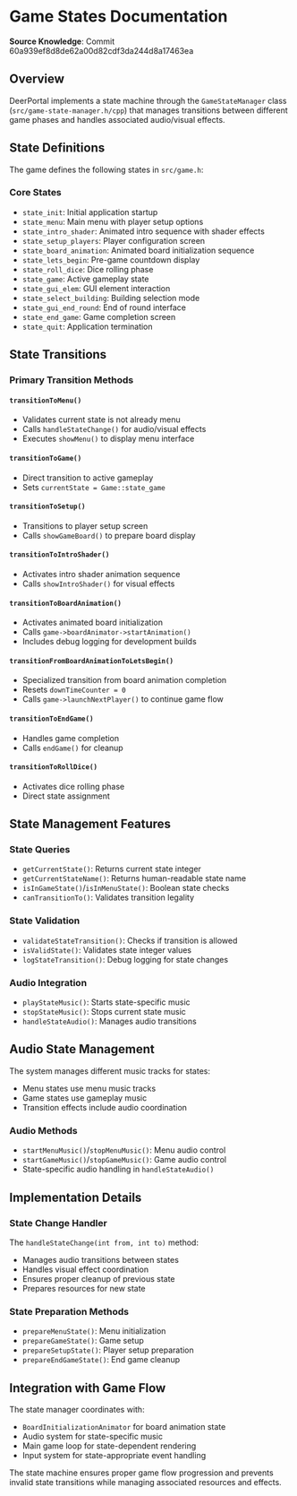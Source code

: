 # Game States Documentation

**Source Knowledge**: Commit 60a939ef8d8de62a00d82cdf3da244d8a17463ea

## Overview

DeerPortal implements a state machine through the `GameStateManager` class (`src/game-state-manager.h/cpp`) that manages transitions between different game phases and handles associated audio/visual effects.

## State Definitions

The game defines the following states in `src/game.h`:

### Core States
- `state_init`: Initial application startup
- `state_menu`: Main menu with player setup options
- `state_intro_shader`: Animated intro sequence with shader effects
- `state_setup_players`: Player configuration screen
- `state_board_animation`: Animated board initialization sequence
- `state_lets_begin`: Pre-game countdown display
- `state_roll_dice`: Dice rolling phase
- `state_game`: Active gameplay state
- `state_gui_elem`: GUI element interaction
- `state_select_building`: Building selection mode
- `state_gui_end_round`: End of round interface
- `state_end_game`: Game completion screen
- `state_quit`: Application termination

## State Transitions

### Primary Transition Methods

#### `transitionToMenu()`
- Validates current state is not already menu
- Calls `handleStateChange()` for audio/visual effects
- Executes `showMenu()` to display menu interface

#### `transitionToGame()`
- Direct transition to active gameplay
- Sets `currentState = Game::state_game`

#### `transitionToSetup()`
- Transitions to player setup screen
- Calls `showGameBoard()` to prepare board display

#### `transitionToIntroShader()`
- Activates intro shader animation sequence
- Calls `showIntroShader()` for visual effects

#### `transitionToBoardAnimation()`
- Activates animated board initialization
- Calls `game->boardAnimator->startAnimation()`
- Includes debug logging for development builds

#### `transitionFromBoardAnimationToLetsBegin()`
- Specialized transition from board animation completion
- Resets `downTimeCounter = 0`
- Calls `game->launchNextPlayer()` to continue game flow

#### `transitionToEndGame()`
- Handles game completion
- Calls `endGame()` for cleanup

#### `transitionToRollDice()`
- Activates dice rolling phase
- Direct state assignment

## State Management Features

### State Queries
- `getCurrentState()`: Returns current state integer
- `getCurrentStateName()`: Returns human-readable state name
- `isInGameState()`/`isInMenuState()`: Boolean state checks
- `canTransitionTo()`: Validates transition legality

### State Validation
- `validateStateTransition()`: Checks if transition is allowed
- `isValidState()`: Validates state integer values
- `logStateTransition()`: Debug logging for state changes

### Audio Integration
- `playStateMusic()`: Starts state-specific music
- `stopStateMusic()`: Stops current state music
- `handleStateAudio()`: Manages audio transitions

## Audio State Management

The system manages different music tracks for states:
- Menu states use menu music tracks
- Game states use gameplay music
- Transition effects include audio coordination

### Audio Methods
- `startMenuMusic()`/`stopMenuMusic()`: Menu audio control
- `startGameMusic()`/`stopGameMusic()`: Game audio control
- State-specific audio handling in `handleStateAudio()`

## Implementation Details

### State Change Handler
The `handleStateChange(int from, int to)` method:
- Manages audio transitions between states
- Handles visual effect coordination
- Ensures proper cleanup of previous state
- Prepares resources for new state

### State Preparation Methods
- `prepareMenuState()`: Menu initialization
- `prepareGameState()`: Game setup
- `prepareSetupState()`: Player setup preparation
- `prepareEndGameState()`: End game cleanup

## Integration with Game Flow

The state manager coordinates with:
- `BoardInitializationAnimator` for board animation state
- Audio system for state-specific music
- Main game loop for state-dependent rendering
- Input system for state-appropriate event handling

The state machine ensures proper game flow progression and prevents invalid state transitions while managing associated resources and effects.